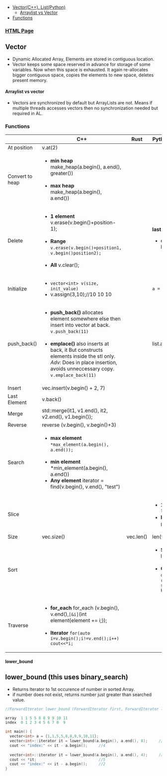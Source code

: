 - [Vector(C++), List(Python)](#what)
  - [Arraylist vs Vector](#vs)
- [Functions](#fun)

### [HTML Page](https://amitkumar50.github.io/Languages/Programming/C++/STL/Containers/Seqeunce_Containers/vector.html)

<a name=what></a>
## Vector
- Dynamic Allocated Array, Elements are stored in contiguous location.
- Vector keeps some space reserved in advance for storage of some variables. Now when this space is exhausted. It again re-allocates bigger contiguous space, copies the elements to new space, deletes present memory.  
<a name=vs></a>
#### Arraylist vs vector
- Vectors are synchronized by default but ArrayLists are not. Means if multiple threads accesses vectors then no synchronization needed but required in AL.    

<a name=fun></a>
### Functions
||C++|Rust|Python = `List []`|
|---|---|---|---|
|At position|v.at(2)|
|Convert to heap|<ul><li>**min heap** make_heap(a.begin(), a.end(), greater<int>())</li> <br> <li>**max heap** make_heap(a.begin(), a.end())</li></ul>||||
|Delete|<ul><li>**1 element** v.erase(v.begin()+position-1);</li> <br> <li>**Range** `v.erase(v.begin()+position1, v.begin()position2);`</li> <br> <li>**All** v.clear();</li></ul>||**last element** <ul><li>element = list.pop()</li></ul>|
|Initialize|<ul><li>`vector<int> v(size, init_value)`</li> <li>v.assign(3,10);//10 10 10</li></ul>||`a = []`|
|push_back()|<ul><li>**push_back()** allocates element somewhere else then insert into vector at back. `v.push_back(11)`</li> <br> <li>**emplace()** also inserts at back, it But constructs elements inside the stl only. *Adv:* Does in place insertion, avoids unneccessary copy. `v.emplace_back(11)`</li></ul>||list.append(4)|
|Insert|vec.insert(v.begin() + 2, 7)|
|Last Element|v.back()|||
|Merge|std::merge(it1, v1.end(), it2, v2.end(), v1.begin());|||
|Reverse|reverse (v.begin(), v.begin()+3)|||
|Search|<ul><li>**max element** `*max_element(a.begin(), a.end());`</li> <br> <li>**min element** *min_element(a.begin(), a.end())</li> <li>**Any element** iterator = find(v.begin(), v.end(), "test")</li></ul>|||
|Slice|||<ul><li>**1st to last** `list[1:]`</li><li>**last 3** `print(a[-3:])`</li></ul>|
|Size|vec.size()|vec.len()|len(vec)|
|Sort|||<ul><li>**Simple Sort:** list.sort()</li> <br> <li>**Custom Sort:** `def fun(s): return s[1] sorted(list, key=fun)`</li> </ul>|
|Traverse|<ul><li>**for_each** for_each (v.begin(), v.end(),`[&i]`(int element{element += i;});</li> <br> <li>**Iterator** `for(auto i=v.begin();i!=v.end();i++) cout<<*i;`</li></ul>|||

<a name=lb></a>
#### lower_bound
## lower_bound (this uses binary_search)
- Returns Iterator to 1st occurence of number in sorted Array.
- if number does not exist, returns number just greater than searched value.
```c++
//ForwardIterator lower_bound (ForwardIterator first, ForwardIterator last, const T& val);

array  1 1 5 5 8 8 9 9 10 11
index  0 1 2 3 4 5 6 7 8  9

int main() {
  vector<int> a = {1,1,5,5,8,8,9,9,10,11};
  vector<int>::iterator it = lower_bound(a.begin(), a.end(), 8);     //Search 8
  cout << "index:" << it - a.begin();     //4
  
  vector<int>::iterator it = lower_bound(a.begin(), a.end(), 4);     //Search 4
  cout << *it;                            //5
  cout << "index:" << it - a.begin();     //2
}
```

